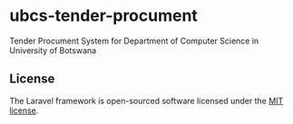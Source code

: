 # ubcs-tender-procument
Tender Procument System for Department of Computer Science in University of Botswana

## License

The Laravel framework is open-sourced software licensed under the [MIT license](https://opensource.org/licenses/MIT).

